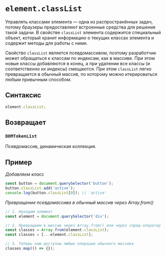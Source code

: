 # `element.classList`

Управлять классами элемента — одна из распространённых задач, потому браузеры предоставляют встроенные средства для решения такой задачи. В свойстве `classList` элемента содержится специальный объект, который хранит информацию о текущих классах элемента и содержит методы для работы с ними.

Свойство `classList` является псевдомассивом, поэтому разработчик может обращаться к классам по индексам, как в массиве. При этом новые классы добавляются в конец, а при удалении все классы (и соответственно их индексы) смещаются. При этом `classList` легко превращается в обычный массив, по которому можно итерироваться любым привычным способом.

## Синтаксис

```js
element.classList;
```

## Возвращает

### `DOMTokenList`

Псевдомассив, динамическая коллекция.

## Пример

_Добавляем класс_

```js
const button = document.querySelector('button');
button.classList.add('active');
console.log(button.classList[0]); // 'active'
```

_Превращение псевдомассива в обычный массив через Array.from()_

```js
// 1. Находим элемент
const element = document.querySelector('div');

// 2. Превращаем в массив через Array.from() или через спред-оператор
const classes = Array.from(element.classList);
const classes = [...element.classList];

// 3. Теперь нам доступны любые операции обычного массива
classes.map(() => {});
```
